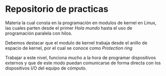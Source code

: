 # Repositorio de practicas

Materia la cual consta en la programación en modulos de kernel en Linux, las cuales parten desde el primer _Hola mundo_ hasta el uso de programación paralela con hilos.

Debemos destacar que el modulo de kernel trabaja desde el anillo de espacio de kernel, por el cual se conoce como _Protection ring_

Trabajar a este nivel, funciona mucho a la hora de programar dispositivos externos y que de este modo puedan comunicarse de forma directa con los dispositivos I/O del equipo de cómputo.
